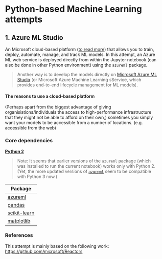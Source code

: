 # Python-based Machine Learning attempts

## 1. Azure ML Studio 
An Microsoft cloud-based platform ([to read more](https://docs.microsoft.com/en-us/azure/machine-learning/overview-what-is-azure-ml)) that allows you to train, deploy, automate, manage, and track ML models. 
In this attempt, an Azure ML web service is deployed directly from within the Jupyter notebook (can also be done in other Python environment) using the `azureml` package.

> Another way is to develop the models directly on [Microsoft Azure ML Studio](https://studio.azureml.net) (or Microsoft Azure Machine Learning sService, which provides end-to-end lifecycle management for ML models).


#### The reasons to use a cloud-based platform
(Perhaps apart from the biggest advantage of giving organisiations/individuals the access to high-performance infrastructure that they might not be able to afford on their own,) sometimes you simply want your models to be accessible from a number of locations. (e.g. accessible from the web)


### Core dependencies
**[Python 2](https://www.python.org/download/releases/2.7/)** 
> Note: It seems that earlier versions of the `azureml` package (which was installed to run the current notebook) works only with Python 2. (Yet, the more updated versions of [`azureml`](https://github.com/Azure-Samples/Azure-MachineLearning-ClientLibrary-Python) seem to be compatible with Python 3 now.) 

| Package                                              |
|------------------------------------------------------|
| [azureml](https://github.com/Azure-Samples/Azure-MachineLearning-ClientLibrary-Python) |
| [pandas](https://pandas.pydata.org/)                 |
| [scikit-learn](https://scikit-learn.org/stable/)     |
| [matplotlib](http://matplotlib.org/)                 |





### References
This attempt is mainly based on the following work:
https://github.com/microsoft/Reactors
